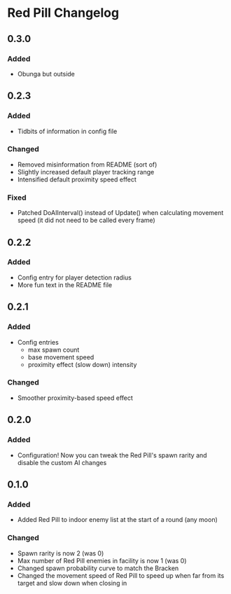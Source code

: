 # Red Pill Changelog

## 0.3.0
### Added
- Obunga but outside

## 0.2.3
### Added
- Tidbits of information in config file
### Changed
- Removed misinformation from README (sort of)
- Slightly increased default player tracking range
- Intensified default proximity speed effect
### Fixed
- Patched DoAIInterval() instead of Update() when calculating movement speed (it did not need to be called every frame)

## 0.2.2
### Added
- Config entry for player detection radius
- More fun text in the README file

## 0.2.1
### Added
- Config entries
	- max spawn count
	- base movement speed
	- proximity effect (slow down) intensity
### Changed
- Smoother proximity-based speed effect

## 0.2.0
### Added
- Configuration! Now you can tweak the Red Pill's spawn rarity and disable the custom AI changes

## 0.1.0
### Added
- Added Red Pill to indoor enemy list at the start of a round (any moon)
### Changed
- Spawn rarity is now 2 (was 0)
- Max number of Red Pill enemies in facility is now 1 (was 0)
- Changed spawn probability curve to match the Bracken
- Changed the movement speed of Red Pill to speed up when far from its target and slow down when closing in
